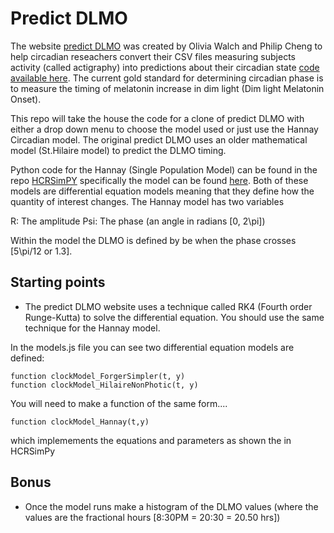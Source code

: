 # Predict DLMO

The website [predict DLMO](http://www.predictdlmo.com/) was created by Olivia Walch and Philip Cheng to help circadian reseachers convert
their CSV files measuring subjects activity (called actigraphy) into predictions about their circadian state [code available here](https://github.com/ojwalch/predicting_dlmo). The current gold standard for determining circadian phase is to measure the timing of melatonin increase in dim light (Dim light Melatonin Onset). 

This repo will take the house the code for a clone of predict DLMO with either a drop down menu to choose the model used or just use the Hannay Circadian model. The original predict DLMO uses an older mathematical model (St.Hilaire model) to predict the DLMO timing. 

Python code for the Hannay (Single Population Model) can be found in the repo [HCRSimPY](https://github.com/Arcascope/HCRSimPY) specifically the model can be found [here](https://github.com/Arcascope/HCRSimPY/blob/master/HCRSimPY/models/singlepop_model.py). Both of these models are differential equation models meaning that they define how the quantity of interest changes. The Hannay model has two variables

R: The amplitude 
Psi: The phase (an angle in radians [0, 2\pi])

Within the model the DLMO is defined by be when the phase crosses [5\pi/12 or 1.3]. 

## Starting points

* The predict DLMO website uses a technique called RK4 (Fourth order Runge-Kutta) to solve the differential equation. You should use the same technique for the Hannay model.

In the models.js file you can see two differential equation models are defined:

```{javascript}
function clockModel_ForgerSimpler(t, y) 
function clockModel_HilaireNonPhotic(t, y)
```

You will need to make a function of the same form....

```{javascript}
function clockModel_Hannay(t,y)
```

which implemements the equations and parameters as shown the in HCRSimPy 


## Bonus
* Once the model runs make a histogram of the DLMO values (where the values are the fractional hours [8:30PM = 20:30 = 20.50 hrs])






